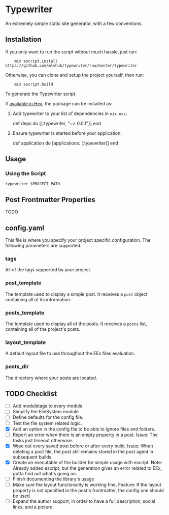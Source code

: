 # Typewriter

An extremely simple static site generator, with a few conventions.

## Installation

If you only want to run the script without much hassle, just run:

        mix escript.install https://github.com/mlvhub/typewriter/raw/master/typewriter

Otherwise, you can clone and setup the project yourself, then run:

        mix escript.build

To generate the Typewriter script.

If [available in Hex](https://hex.pm/docs/publish), the package can be installed as:

  1. Add typewriter to your list of dependencies in `mix.exs`:

        def deps do
          [{:typewriter, "~> 0.0.1"}]
        end

  2. Ensure typewriter is started before your application:

        def application do
          [applications: [:typewriter]]
        end

## Usage

### Using the Script

`typewriter $PROJECT_PATH`

## Post Frontmatter Properties
TODO

## config.yaml

This file is where you specify your project specific configuration. The following parameters are supported:

### tags
All of the tags supported by your project.
### post_template
The template used to display a simple post. It receives a `post` object containing all of its information.
### posts_template
The template used to display all of the posts. It receives a `posts` list, containing all of the project's posts.
### layout_template
A default layout file to use throughout the EEx files evaluation.
### posts_dir
The directory where your posts are located.

## TODO Checklist
- [ ] Add moduletags to every module
- [ ] Simplify the FileSystem module
- [ ] Define defaults for the config file.
- [ ] Test the file system related logic.
- [X] Add an option in the config file to be able to ignore files and folders.
- [ ] Report an error when there is an empty property in a post. Issue: The tasks just timeout otherwise.
- [X] Wipe out every saved post before or after every build. Issue: When deleting a post file, the post still remains stored in the post agent in subsequent builds.
- [X] Create an executable of the builder for simple usage with escript. Note: Already added escript, but the generation gives an error related to EEx, gotta find out what's going on.
- [ ] Finish documenting the library's usage
- [ ] Make sure the layout functionality is working fine. Feature: If the layout property is not specified in the post's frontmatter, the config one should be used.
- [ ] Expand the author support, in order to have a full description, social links, and a picture.
